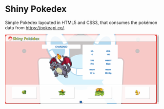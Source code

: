 # Shiny Pokedex

Simple Pokédex layouted in HTML5 and CSS3, that consumes the pokémon data from https://pokeapi.co/.


![](https://github.com/dflr10/dflr10/blob/main/projects/shinyPokedex.gif?raw=true)
